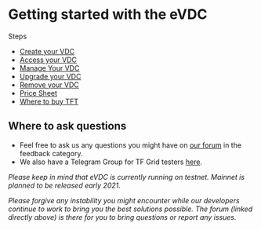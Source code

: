 # Getting started with the eVDC


Steps

- [Create your VDC](evdc_create)
- [Access your VDC](evdc_access)
- [Manage Your VDC](evdc_my_evdc)
- [Upgrade your VDC](evdc_upgrade)
- [Remove your VDC](evdc_remove)
- [Price Sheet](evdc_pricing)
- [Where to buy TFT](buy_tft)



## Where to ask questions

- Feel free to ask us any questions you might have on [our forum](https://forum.threefold.io) in the feedback category.
- We also have a Telegram Group for TF Grid testers [here](https://t.me/joinchat/BwOvOxxgK59GmRoZ2_sM0w).

_Please keep in mind that eVDC is currently running on testnet. Mainnet is planned to be released early 2021._

_Please forgive any instability you might encounter while our developers continue to work to bring you the best solutions possible. The forum (linked directly above) is there for you to bring questions or report any issues._
